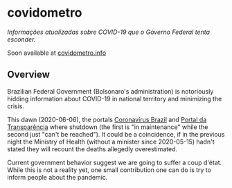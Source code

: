 # covidometro

*Informações atualizadas sobre COVID-19 que o Governo Federal tenta esconder.*

Soon available at [covidometro.info](http://covidometro.info/)


## Overview

Brazilian Federal Government (Bolsonaro's administration) is notoriously hidding information about COVID-19 in national territory and minimizing the crisis.

This dawn (2020-06-06), the portals [Coronavírus Brazil](https://covid.saude.gov.br/) and [Portal da Transparência](http://portaltransparencia.gov.br/) where shutdown (the first is "in maintenance" while the second just "can't be reached"). It could be a coincidence, if in the previous night the Ministry of Health (without a minister since 2020-05-15) hadn't stated they will recount the deaths allegedly overestimated.

Current government behavior suggest we are going to suffer a coup d'état. While this is not a reality yet, one small contribution one can do is try to inform people about the pandemic.
